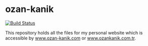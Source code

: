 # ozan-kanik
[![Build Status](https://dev.azure.com/jnrmnt/ozan-kanik/_apis/build/status/JnRMnT.ozan-kanik?branchName=master)](https://dev.azure.com/jnrmnt/ozan-kanik/_build/latest?definitionId=5&branchName=master)

This repository holds all the files for my personal website which is accessible by www.ozan-kanik.com or www.ozankanik.com.tr.

